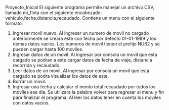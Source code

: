  Proyecto_Inicial
 El siguiente programa permite manejar un archivo CSV, llamado mi_flota con el siguiente encabezado:
 vehiculo,fecha,distancia,recaudado. 
 Contiene un menu con el siguiente formato:
 1. Ingresar movil nuevo. Al ingresar un numero de movil no cargado anteriormente se creara este 
con fecha por defecto 01-01-1989 y los demas datos vacios. Los numeros de movil tienen el prefijo NU62 y
 se pueden cargar hasta 100 moviles.
 2. Ingresar datos de un movil. Al ingresar por consola un movil que esta cargado se podran a este cargar datos de
 fecha de viaje, distancia recorrida y recaudado. 
 3. Leer datos de un movil. Al ingresar por consola un movil que esta cargado se podra visualizar los datos de este. 
 4. Borrar un movil. 
 5. Ingresar una fecha y calcular el monto total recaudado por todos los moviles ese dia. 
 Se utilizara la palabra volver para regresar al menu y fin para finalizar el programa. Al leer los datos tener en cuenta 
 los moviles con datos vacios.
